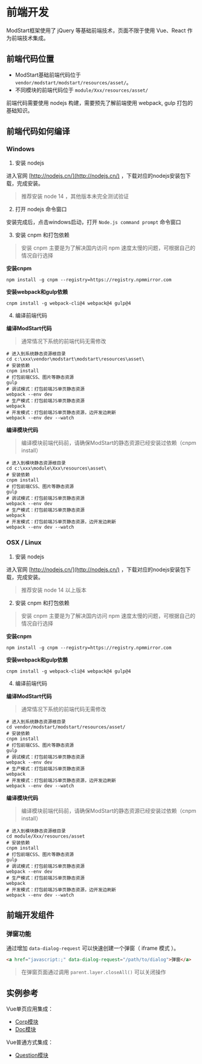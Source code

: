 # 前端开发

ModStart框架使用了 jQuery 等基础前端技术，页面不限于使用 Vue、React 作为前端技术集成。



## 前端代码位置

- ModStart基础前端代码位于 `vendor/modstart/modstart/resources/asset/`。
- 不同模块的前端代码位于 `module/Xxx/resources/asset/`

前端代码需要使用 nodejs 构建，需要预先了解前端使用 webpack, gulp 打包的基础知识。



## 前端代码如何编译

### Windows

1. 安装 nodejs

进入官网 [http://nodejs.cn/](http://nodejs.cn/) ，下载对应的nodejs安装包下载，完成安装。

> 推荐安装 node 14 ，其他版本未完全测试验证 

2. 打开 nodejs 命令窗口

安装完成后，点击windows启动，打开 `Node.js command prompt` 命令窗口

3. 安装 cnpm 和打包依赖

> 安装 cnpm 主要是为了解决国内访问 npm 速度太慢的问题，可根据自己的情况自行选择

**安装cnpm**

```shell
npm install -g cnpm --registry=https://registry.npmmirror.com
```

**安装webpack和gulp依赖**

```shell
cnpm install -g webpack-cli@4 webpack@4 gulp@4
```

4. 编译前端代码

**编译ModStart代码**

> 通常情况下系统的前端代码无需修改

```shell
# 进入到系统静态资源根目录
cd c:\xxx\vendor\modstart\modstart\resources\asset\
# 安装依赖
cnpm install
# 打包前端CSS、图片等静态资源
gulp
# 调试模式：打包前端JS单页静态资源
webpack --env dev
# 生产模式：打包前端JS单页静态资源
webpack
# 开发模式：打包前端JS单页静态资源，边开发边刷新
webpack --env dev --watch
```

**编译模块代码**

> 编译模块前端代码前，请确保ModStart的静态资源已经安装过依赖（cnpm install）

```shell
# 进入到模块静态资源根目录
cd c:\xxx\module\Xxx\resources\asset\
# 安装依赖
cnpm install
# 打包前端CSS、图片等静态资源
gulp
# 调试模式：打包前端JS单页静态资源
webpack --env dev
# 生产模式：打包前端JS单页静态资源
webpack
# 开发模式：打包前端JS单页静态资源，边开发边刷新
webpack --env dev --watch
```

### OSX / Linux

1. 安装 nodejs

进入官网 [http://nodejs.cn/](http://nodejs.cn/) ，下载对应的nodejs安装包下载，完成安装。

> 推荐安装 node 14 以上版本

2. 安装 cnpm 和打包依赖

> 安装 cnpm 主要是为了解决国内访问 npm 速度太慢的问题，可根据自己的情况自行选择

**安装cnpm**

```shell
npm install -g cnpm --registry=https://registry.npmmirror.com
```

**安装webpack和gulp依赖**

```shell
cnpm install -g webpack-cli@4 webpack@4 gulp@4
```

4. 编译前端代码

**编译ModStart代码**

> 通常情况下系统的前端代码无需修改

```shell
# 进入到系统静态资源根目录
cd vendor/modstart/modstart/resources/asset/
# 安装依赖
cnpm install
# 打包前端CSS、图片等静态资源
gulp
# 调试模式：打包前端JS单页静态资源
webpack --env dev
# 生产模式：打包前端JS单页静态资源
webpack
# 开发模式：打包前端JS单页静态资源，边开发边刷新
webpack --env dev --watch
```

**编译模块代码**

> 编译模块前端代码前，请确保ModStart的静态资源已经安装过依赖（cnpm install）

```shell
# 进入到模块静态资源根目录
cd module/Xxx/resources/asset
# 安装依赖
cnpm install
# 打包前端CSS、图片等静态资源
gulp
# 调试模式：打包前端JS单页静态资源
webpack --env dev
# 生产模式：打包前端JS单页静态资源
webpack
# 开发模式：打包前端JS单页静态资源，边开发边刷新
webpack --env dev --watch
```

## 前端开发组件

### 弹窗功能

通过增加 `data-dialog-request` 可以快速创建一个弹窗（ iframe 模式 ）。

```html
<a href="javascript:;" data-dialog-request="/path/to/dialog">弹窗</a>
```

> 在弹窗页面通过调用 `parent.layer.closeAll()` 可以关闭操作



## 实例参考

Vue单页应用集成：

- [Corp模块](https://modstart.com/m/Corp)
- [Doc模块](https://modstart.com/m/Doc)

Vue普通方式集成：

- [Question模块](https://modstart.com/m/Question)

